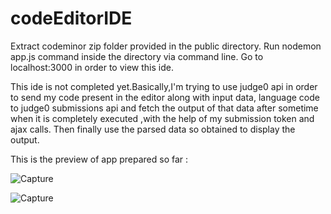 # codeEditorIDE
Extract codeminor zip folder provided in the public directory.
Run nodemon app.js command inside the directory via command line. 
Go to localhost:3000 in order to view this ide.  


This ide is not completed yet.Basically,I'm trying to use judge0 api in order to send my code present in the editor along with input data,
language code to judge0 submissions api and fetch the output of that data after sometime when it is completely executed ,with the help of
my submission token and ajax calls.
Then finally use the parsed data so obtained to display the output.

This is the preview of app prepared so far :

![Capture](https://user-images.githubusercontent.com/43849911/64945990-87b1a500-d88f-11e9-8671-bef3e83c7805.JPG)


![Capture](https://user-images.githubusercontent.com/43849911/64946243-01499300-d890-11e9-8605-0d6115314541.JPG)

